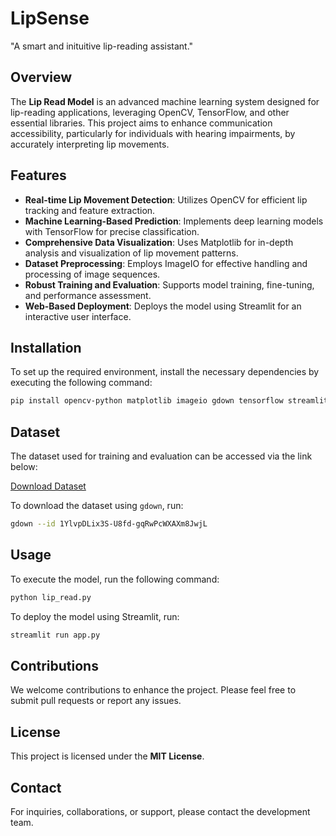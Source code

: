 # LipSense
"A smart and inituitive lip-reading assistant."
## Overview
The **Lip Read Model** is an advanced machine learning system designed for lip-reading applications, leveraging OpenCV, TensorFlow, and other essential libraries. This project aims to enhance communication accessibility, particularly for individuals with hearing impairments, by accurately interpreting lip movements.

## Features
- **Real-time Lip Movement Detection**: Utilizes OpenCV for efficient lip tracking and feature extraction.
- **Machine Learning-Based Prediction**: Implements deep learning models with TensorFlow for precise classification.
- **Comprehensive Data Visualization**: Uses Matplotlib for in-depth analysis and visualization of lip movement patterns.
- **Dataset Preprocessing**: Employs ImageIO for effective handling and processing of image sequences.
- **Robust Training and Evaluation**: Supports model training, fine-tuning, and performance assessment.
- **Web-Based Deployment**: Deploys the model using Streamlit for an interactive user interface.

## Installation
To set up the required environment, install the necessary dependencies by executing the following command:

```bash
pip install opencv-python matplotlib imageio gdown tensorflow streamlit
```

## Dataset
The dataset used for training and evaluation can be accessed via the link below:

[Download Dataset](https://drive.google.com/uc?id=1YlvpDLix3S-U8fd-gqRwPcWXAXm8JwjL)

To download the dataset using `gdown`, run:

```bash
gdown --id 1YlvpDLix3S-U8fd-gqRwPcWXAXm8JwjL
```

## Usage
To execute the model, run the following command:

```bash
python lip_read.py
```

To deploy the model using Streamlit, run:

```bash
streamlit run app.py
```

## Contributions
We welcome contributions to enhance the project. Please feel free to submit pull requests or report any issues.

## License
This project is licensed under the **MIT License**.

## Contact
For inquiries, collaborations, or support, please contact the development team.

